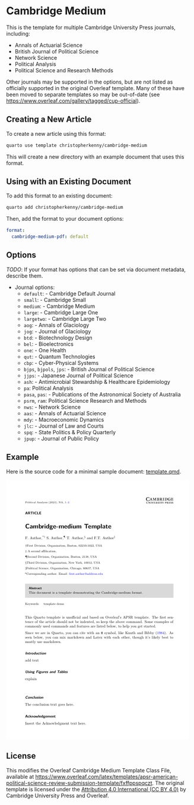 
# Cambridge Medium

This is the template for multiple Cambridge University Press journals, including:

- Annals of Actuarial Science
- British Journal of Political Science
- Network Science
- Political Analysis
- Political Science and Research Methods

Other journals may be supported in the options, but are not listed as officially supported in the original Overleaf template. Many of these have been moved to separate templates so may be out-of-date (see <https://www.overleaf.com/gallery/tagged/cup-official>).

## Creating a New Article

To create a new article using this format:

```bash
quarto use template christopherkenny/cambridge-medium
```

This will create a new directory with an example document that uses this format.

## Using with an Existing Document

To add this format to an existing document:

```bash
quarto add christopherkenny/cambridge-medium
```

Then, add the format to your document options:

```yaml
format:
  cambridge-medium-pdf: default
```    

## Options

*TODO*: If your format has options that can be set via document metadata, describe them.

- Journal options:
  - `default`: - Cambridge Default Journal
  - `small`: - Cambridge Small
  - `medium`: - Cambridge Medium
  - `large`: - Cambridge Large One
  - `largetwo`: - Cambridge Large Two
  - `aog`: - Annals of Glaciology
  - `jog`: - Journal of Glaciology
  - `btd`: - Biotechnology Design
  - `bel`: - Bioelectronics
  - `one`: - One Health
  - `qut`: - Quantum Technologies
  - `cbp`: - Cyber-Physical Systems
  - `bjps`, `bjpols`, `jps`: - British Journal of Political Science
  - `jjps`: - Japanese Journal of Political Science
  - `ash`: - Antimicrobial Stewardship \& Healthcare Epidemiology
  - `pa`: Political Analysis
  - `pasa`, `pas`: - Publications of the Astronomical Society of Australia
  - `psrm`, `ram`: Political Science Research and Methods
  - `nws`: - Network Science
  - `aas`: - Annals of Actuarial Science
  - `mdy`: - Macroeconomic Dynamics
  - `jlc`: - Journal of Law and Courts
  - `spq`: - State Politics & Policy Quarterly
  - `jpup`: - Journal of Public Policy



## Example

Here is the source code for a minimal sample document: [template.qmd](template.qmd).

<!-- pdftools::pdf_convert('template.pdf',pages = 1)  -->
![[template.qmd](template.qmd)](template_1.png)

## License

This modifies the Overleaf Cambridge Medium Template Class File, available at <https://www.overleaf.com/latex/templates/apsr-american-political-science-review-submission-template/fxffppspqczt>. The original template is licensed under the [Attribution 4.0 International (CC BY 4.0)](https://creativecommons.org/licenses/by/4.0/) by Cambridge University Press and Overleaf.

